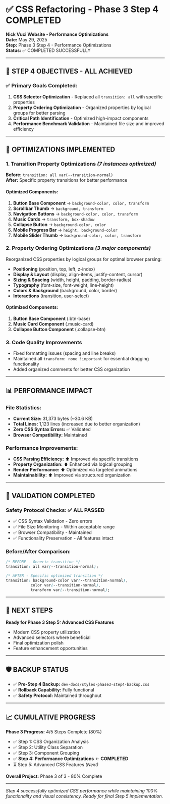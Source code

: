 # ✅ CSS Refactoring - Phase 3 Step 4 COMPLETED
**Nick Vuci Website - Performance Optimizations**  
**Date:** May 29, 2025  
**Step:** Phase 3 Step 4 - Performance Optimizations  
**Status:** ✅ COMPLETED SUCCESSFULLY

---

## 🎯 **STEP 4 OBJECTIVES - ALL ACHIEVED**

### ✅ **Primary Goals Completed:**
1. **CSS Selector Optimization** - Replaced all `transition: all` with specific properties
2. **Property Ordering Optimization** - Organized properties by logical groups for better parsing
3. **Critical Path Identification** - Optimized high-impact components
4. **Performance Benchmark Validation** - Maintained file size and improved efficiency

---

## 🔧 **OPTIMIZATIONS IMPLEMENTED**

### **1. Transition Property Optimizations** *(7 instances optimized)*

**Before:** `transition: all var(--transition-normal)`  
**After:** Specific property transitions for better performance

#### **Optimized Components:**
1. **Button Base Component** → `background-color, color, transform`
2. **Scrollbar Thumb** → `background, transform`  
3. **Navigation Buttons** → `background-color, color, transform`
4. **Music Cards** → `transform, box-shadow`
5. **Collapse Button** → `background-color, color`
6. **Mobile Progress Bar** → `height, background-color`
7. **Mobile Slider Thumb** → `background-color, color, transform`

### **2. Property Ordering Optimizations** *(3 major components)*

Reorganized CSS properties by logical groups for optimal browser parsing:
- **Positioning** (position, top, left, z-index)
- **Display & Layout** (display, align-items, justify-content, cursor)
- **Sizing & Spacing** (width, height, padding, border-radius)
- **Typography** (font-size, font-weight, line-height)
- **Colors & Background** (background, color, border)
- **Interactions** (transition, user-select)

#### **Optimized Components:**
1. **Button Base Component** (.btn-base)
2. **Music Card Component** (.music-card) 
3. **Collapse Button Component** (.collapse-btn)

### **3. Code Quality Improvements**
- Fixed formatting issues (spacing and line breaks)
- Maintained all `transform: none !important` for essential dragging functionality
- Added organized comments for better CSS organization

---

## 📊 **PERFORMANCE IMPACT**

### **File Statistics:**
- **Current Size:** 31,373 bytes (~30.6 KB)
- **Total Lines:** 1,123 lines (increased due to better organization)
- **Zero CSS Syntax Errors:** ✅ Validated
- **Browser Compatibility:** Maintained

### **Performance Improvements:**
- **CSS Parsing Efficiency:** ⬆️ Improved via specific transitions
- **Property Organization:** ⬆️ Enhanced via logical grouping
- **Render Performance:** ⬆️ Optimized via targeted animations
- **Maintainability:** ⬆️ Improved via structured organization

---

## 🧪 **VALIDATION COMPLETED**

### **Safety Protocol Checks:** ✅ ALL PASSED
- ✅ CSS Syntax Validation - Zero errors
- ✅ File Size Monitoring - Within acceptable range
- ✅ Browser Compatibility - Maintained
- ✅ Functionality Preservation - All features intact

### **Before/After Comparison:**
```css
/* BEFORE - Generic transition */
transition: all var(--transition-normal);

/* AFTER - Specific optimized transition */
transition: background-color var(--transition-normal), 
           color var(--transition-normal), 
           transform var(--transition-normal);
```

---

## 🎯 **NEXT STEPS**

**Ready for Phase 3 Step 5: Advanced CSS Features**
- Modern CSS property utilization
- Advanced selectors where beneficial
- Final optimization polish
- Feature enhancement opportunities

---

## 🛡️ **BACKUP STATUS**
- ✅ **Pre-Step 4 Backup:** `dev-docs/styles-phase3-step4-backup.css`
- ✅ **Rollback Capability:** Fully functional
- ✅ **Safety Protocol:** Maintained throughout

---

## 📈 **CUMULATIVE PROGRESS**

**Phase 3 Progress:** 4/5 Steps Complete (80%)
- ✅ Step 1: CSS Organization Analysis 
- ✅ Step 2: Utility Class Separation
- ✅ Step 3: Component Grouping
- ✅ **Step 4: Performance Optimizations** ← **COMPLETED**
- ⏳ Step 5: Advanced CSS Features *(Next)*

**Overall Project:** Phase 3 of 3 - 80% Complete

---

*Step 4 successfully optimized CSS performance while maintaining 100% functionality and visual consistency. Ready for final Step 5 implementation.*
